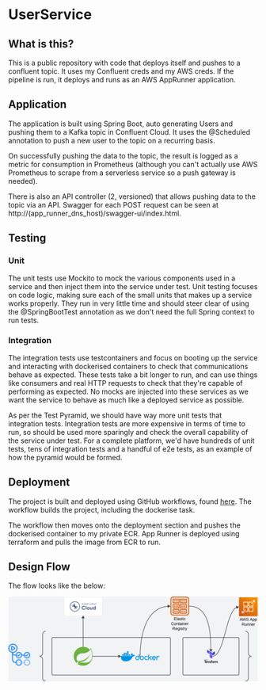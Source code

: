 # UserService

## What is this?
This is a public repository with code that deploys itself and pushes to a confluent topic. It uses my Confluent creds and
my AWS creds. If the pipeline is run, it deploys and runs as an AWS AppRunner application.

## Application
The application is built using Spring Boot, auto generating Users and pushing them to a Kafka topic in Confluent Cloud. It
uses the @Scheduled annotation to push a new user to the topic on a recurring basis.

On successfully pushing the data to the topic, the result is logged as a metric for consumption in Prometheus (although 
you can't actually use AWS Prometheus to scrape from a serverless service so a push gateway is needed).

There is also an API controller (2, versioned) that allows pushing data to the topic via an API. Swagger for each POST request
can be seen at http://(app_runner_dns_host)/swagger-ui/index.html.

## Testing
### Unit
The unit tests use Mockito to mock the various components used in a service and then inject them into the service under test.
Unit testing focuses on code logic, making sure each of the small units that makes up a service works properly. They run
in very little time and should steer clear of using the @SpringBootTest annotation as we don't need the full Spring context
to run tests.

### Integration
The integration tests use testcontainers and focus on booting up the service and interacting with dockerised containers to 
check that communications behave as expected. These tests take a bit longer to run, and can use things like consumers and
real HTTP requests to check that they're capable of performing as expected. No mocks are injected into these services as we
want the service to behave as much like a deployed service as possible.

As per the Test Pyramid, we should have way more unit tests that integration tests. Integration tests are more expensive in
terms of time to run, so should be used more sparingly and check the overall capability of the service under test. For a
complete platform, we'd have hundreds of unit tests, tens of integration tests and a handful of e2e tests, as an example of
how the pyramid would be formed.

## Deployment
The project is built and deployed using GitHub workflows, found [here](.github/workflows/gradle.yml). The workflow builds the
project, including the dockerise task. 

The workflow then moves onto the deployment section and pushes the dockerised container to my private ECR. App Runner is deployed
using terraform and pulls the image from ECR to run.

## Design Flow
The flow looks like the below:

<img src="src/main/resources/UserService_flow.png">